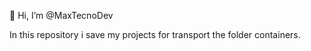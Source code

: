 👋 Hi, I’m @MaxTecnoDev

In this repository i save my projects for transport the folder containers.
<!---
MaxTecnoDev/MaxTecnoDev is a ✨ special ✨ repository because its `README.md` (this file) appears on your GitHub profile.
You can click the Preview link to take a look at your changes.
--->
